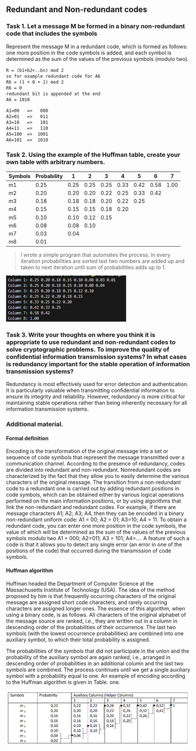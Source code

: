## Redundant and Non-redundant codes

### Task 1. Let a message M be formed in a binary non-redundant code that includes the symbols

Represent the message M in a redundant code, which is formed as follows: one more position in the code
symbols is added, and each symbol is determined as the sum of the values of the previous symbols (modulo
two).

```
R = (b1+b2+..bn) mod 2
so for example redundant code for A6
R6 = (1 + 0 + 1) mod 2
R6 = 0
redundant bit is appended at the end
A6 = 1010
```

```
A1=00   =>   000 
A2=01   =>   011
A3=10   =>   101
A4=11   =>   110
A5=100  =>  1001
A6=101  =>  1010
```

### Task 2. Using the example of the Huffman table, create your own table with arbitrary numbers.

| Symbols | Probability | 1    | 2    | 3    | 4    | 5    | 6    | 7    |
|---------|-------------|------|------|------|------|------|------|------|
| m1      | 0.25        | 0.25 | 0.25 | 0.25 | 0.33 | 0.42 | 0.58 | 1.00 |
| m2      | 0.20        | 0.20 | 0.20 | 0.22 | 0.25 | 0.33 | 0.42 |      |
| m3      | 0.18        | 0.18 | 0.18 | 0.20 | 0.22 | 0.25 |      |      |
| m4      | 0.15        | 0.15 | 0.15 | 0.18 | 0.20 |      |      |      |
| m5      | 0.10        | 0.10 | 0.12 | 0.15 |      |      |      |      |
| m6      | 0.08        | 0.08 | 0.10 |      |      |      |      |      |
| m7      | 0.03        | 0.04 |      |      |      |      |      |      |
| m8      | 0.01        |      |      |      |      |      |      |      |

>I wrote a simple program that automates the process. In every iteration probabilities are sorted last two numbers are added up and taken to next iteration until sum of probabilities adds up to 1.

![](../assets/10-1.png)

### Task 3. Write your thoughts on where you think it is appropriate to use redundant and non-redundant codes to solve cryptographic problems. To improve the quality of confidential information transmission systems? In what cases is redundancy important for the stable operation of information transmission systems?

Redundancy is most effectively used for error detection and authentication. It is particularly valuable when transmitting confidential information to ensure its integrity and reliability. However, redundancy is more critical for maintaining stable operations rather than being inherently necessary for all information transmission systems.

### Additional material.
#### Formal definition
Encoding is the transformation of the original message into a set or sequence of code symbols that represent the message transmitted over a communication channel. According to the presence of redundancy, codes are divided into redundant and non-redundant. Nonredundant codes are characterized by the fact that they allow you to easily determine the various characters of the original message. The transition from a non-redundant code to a redundant one is carried out by adding redundant positions in code symbols, which can be obtained either by various logical operations
performed on the main information positions, or by using algorithms that link the non-redundant and redundant codes. For example, if there are message characters A1; A2; A3; A4, then they can be encoded in a binary non-redundant uniform code: A1 = 00; A2 = 01; A3=10; A4 = 11. To obtain a redundant code, you can enter one more position in the code symbols, the value of which will be determined as the sum of the values of the previous symbols modulo two A1 = 000; A2=011; A3 = 101; A4=.... A feature of such a code is that it allows you to detect any single error (an error in one of the positions of the code) that occurred during the transmission of code symbols.

#### Huffman algorithm
Huffman headed the Department of Computer Science at the Massachusetts Institute of Technology (USA). The idea of the method proposed by him is that frequently occurring characters of the original message are assigned short code characters, and rarely occurring characters are assigned longer ones. The essence of this algorithm, when using a binary code, is as follows. All characters of the original alphabet of the message source are ranked, i.e., they are written out in a column in descending order of the probabilities of their occurrence. The last two symbols (with the lowest occurrence probabilities) are combined into one auxiliary symbol, to which their total probability is assigned.

The probabilities of the symbols that did not participate in the union and the probability of the auxiliary symbol are again ranked, i.e., arranged in descending order of probabilities in an additional column and the last two symbols are combined. The process continues until we get a single auxiliary symbol with a probability equal to one. An example of encoding according to the Huffman algorithm is given in Table. one.

![](../assets/10-2.png)